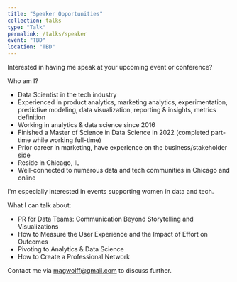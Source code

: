 ```yaml
---
title: "Speaker Opportunities"
collection: talks
type: "Talk"
permalink: /talks/speaker
event: "TBD"
location: "TBD"
---
```


Interested in having me speak at your upcoming event or conference? 

Who am I?
- Data Scientist in the tech industry
- Experienced in product analytics, marketing analytics, experimentation, predictive modeling, data visualization, reporting & insights, metrics definition 
- Working in analytics & data science since 2016
- Finished a Master of Science in Data Science in 2022 (completed part-time while working full-time)
- Prior career in marketing, have experience on the business/stakeholder side 
- Reside in Chicago, IL
- Well-connected to numerous data and tech communities in Chicago and online

I'm especially interested in events supporting women in data and tech. 

What I can talk about: 
- PR for Data Teams: Communication Beyond Storytelling and Visualizations
- How to Measure the User Experience and the Impact of Effort on Outcomes
- Pivoting to Analytics & Data Science
- How to Create a Professional Network

Contact me via [magwolff@gmail.com](mailto:magwolff@gmail.com) to discuss further. 
